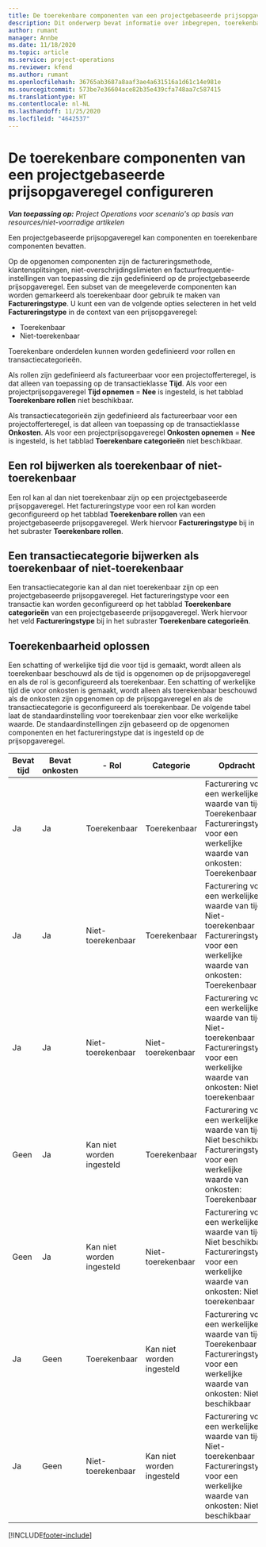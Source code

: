 ```yaml
---
title: De toerekenbare componenten van een projectgebaseerde prijsopgaveregel configureren
description: Dit onderwerp bevat informatie over inbegrepen, toerekenbare en niet-toerekenbare componenten op projectgebaseerde prijsopgaveregels.
author: rumant
manager: Annbe
ms.date: 11/18/2020
ms.topic: article
ms.service: project-operations
ms.reviewer: kfend
ms.author: rumant
ms.openlocfilehash: 36765ab3687a8aaf3ae4a631516a1d61c14e981e
ms.sourcegitcommit: 573be7e36604ace82b35e439cfa748aa7c587415
ms.translationtype: HT
ms.contentlocale: nl-NL
ms.lasthandoff: 11/25/2020
ms.locfileid: "4642537"
---
```

# <a name="configure-the-chargeable-components-of-a-project-based-quote-line"></a>De toerekenbare componenten van een projectgebaseerde prijsopgaveregel configureren

_**Van toepassing op:** Project Operations voor scenario's op basis van resources/niet-voorradige artikelen_

Een projectgebaseerde prijsopgaveregel kan componenten en toerekenbare componenten bevatten.

Op de opgenomen componenten zijn de factureringsmethode, klantensplitsingen, niet-overschrijdingslimieten en factuurfrequentie-instellingen van toepassing die zijn gedefinieerd op de projectgebaseerde prijsopgaveregel.
Een subset van de meegeleverde componenten kan worden gemarkeerd als toerekenbaar door gebruik te maken van **Factureringstype**. U kunt een van de volgende opties selecteren in het veld **Factureringstype** in de context van een prijsopgaveregel:

   - Toerekenbaar
   - Niet-toerekenbaar

Toerekenbare onderdelen kunnen worden gedefinieerd voor rollen en transactiecategorieën.

Als rollen zijn gedefinieerd als factureerbaar voor een projectofferteregel, is dat alleen van toepassing op de transactieklasse **Tijd**. Als voor een projectprijsopgaveregel **Tijd opnemen** = **Nee** is ingesteld, is het tabblad **Toerekenbare rollen** niet beschikbaar.

Als transactiecategorieën zijn gedefinieerd als factureerbaar voor een projectofferteregel, is dat alleen van toepassing op de transactieklasse **Onkosten**. Als voor een projectprijsopgaveregel **Onkosten opnemen** = **Nee** is ingesteld, is het tabblad **Toerekenbare categorieën** niet beschikbaar.

## <a name="update-a-role-to-be-chargeable-or-non-chargeable"></a>Een rol bijwerken als toerekenbaar of niet-toerekenbaar
Een rol kan al dan niet toerekenbaar zijn op een projectgebaseerde prijsopgaveregel. Het factureringstype voor een rol kan worden geconfigureerd op het tabblad **Toerekenbare rollen** van een projectgebaseerde prijsopgaveregel. Werk hiervoor **Factureringstype** bij in het subraster **Toerekenbare rollen**. 

## <a name="update-a-transaction-category-to-be-chargeable-or-non-chargeable"></a>Een transactiecategorie bijwerken als toerekenbaar of niet-toerekenbaar
Een transactiecategorie kan al dan niet toerekenbaar zijn op een projectgebaseerde prijsopgaveregel. Het factureringstype voor een transactie kan worden geconfigureerd op het tabblad **Toerekenbare categorieën** van een projectgebaseerde prijsopgaveregel. Werk hiervoor het veld **Factureringstype** bij in het subraster **Toerekenbare categorieën**. 

## <a name="resolve-chargeability"></a>Toerekenbaarheid oplossen

Een schatting of werkelijke tijd die voor tijd is gemaakt, wordt alleen als toerekenbaar beschouwd als de tijd is opgenomen op de prijsopgaveregel en als de rol is geconfigureerd als toerekenbaar.
Een schatting of werkelijke tijd die voor onkosten is gemaakt, wordt alleen als toerekenbaar beschouwd als de onkosten zijn opgenomen op de prijsopgaveregel en als de transactiecategorie is geconfigureerd als toerekenbaar. De volgende tabel laat de standaardinstelling voor toerekenbaar zien voor elke werkelijke waarde. De standaardinstellingen zijn gebaseerd op de opgenomen componenten en het factureringstype dat is ingesteld op de prijsopgaveregel.

| Bevat tijd | Bevat onkosten | - Rol | Categorie | Opdracht |
| --- | --- | --- | --- | --- |
| Ja | Ja | Toerekenbaar | Toerekenbaar | Facturering voor een werkelijke waarde van tijd: Toerekenbaar </br>Factureringstype voor een werkelijke waarde van onkosten: Toerekenbaar |
| Ja | Ja | Niet-toerekenbaar | Toerekenbaar | Facturering voor een werkelijke waarde van tijd: Niet-toerekenbaar </br>Factureringstype voor een werkelijke waarde van onkosten: Toerekenbaar |
| Ja | Ja | Niet-toerekenbaar | Niet-toerekenbaar | Facturering voor een werkelijke waarde van tijd: Niet-toerekenbaar </br>Factureringstype voor een werkelijke waarde van onkosten: Niet-toerekenbaar |
| Geen | Ja | Kan niet worden ingesteld | Toerekenbaar | Facturering voor een werkelijke waarde van tijd: Niet beschikbaar </br>Factureringstype voor een werkelijke waarde van onkosten: Toerekenbaar |
| Geen | Ja | Kan niet worden ingesteld | Niet-toerekenbaar | Facturering voor een werkelijke waarde van tijd: Niet beschikbaar </br>Factureringstype voor een werkelijke waarde van onkosten: Niet-toerekenbaar |
| Ja | Geen | Toerekenbaar | Kan niet worden ingesteld | Facturering voor een werkelijke waarde van tijd: Toerekenbaar </br>Factureringstype voor een werkelijke waarde van onkosten: Niet beschikbaar |
| Ja | Geen | Niet-toerekenbaar | Kan niet worden ingesteld | Facturering voor een werkelijke waarde van tijd: Niet-toerekenbaar </br> Factureringstype voor een werkelijke waarde van onkosten: Niet beschikbaar |


[!INCLUDE[footer-include](../includes/footer-banner.md)]